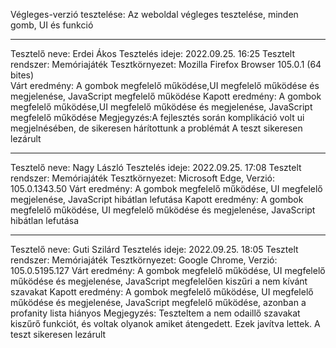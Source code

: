 Végleges-verzió tesztelése:
Az weboldal végleges tesztelése, minden gomb, UI és funkció 
___
Tesztelő neve: Erdei Ákos
Tesztelés ideje: 2022.09.25. 16:25
Tesztelt rendszer: Memóriajáték
Tesztkörnyezet: Mozilla Firefox Browser 105.0.1 (64 bites)   
Várt eredmény: A gombok megfelelő működése,UI megfelelő működése és megjelenése, JavaScript megfelelő működése
Kapott eredmény: A gombok megfelelő működése,UI megfelelő működése és megjelenése, JavaScript megfelelő működése
Megjegyzés:A fejlesztés során komplikáció volt ui megjelnésében, de sikeresen hárítottunk a problémát
A teszt sikeresen lezárult
___
Tesztelő neve: Nagy László
Tesztelés ideje: 2022.09.25. 17:08
Tesztelt rendszer: Memóriajáték
Tesztkörnyezet: Microsoft Edge, Verzió: 105.0.1343.50
Várt eredmény: A gombok megfelelő működése, UI megfelelő megjelenése, JavaScript hibátlan lefutása
Kapott eredmény: A gombok megfelelő működése, UI megfelelő működése és megjelenése, JavaScript hibátlan lefutása
___
Tesztelő neve: Guti Szilárd
Tesztelés ideje: 2022.09.25. 18:05
Tesztelt rendszer: Memóriajáték
Tesztkörnyezet: Google Chrome, Verzió: 105.0.5195.127
Várt eredmény: A gombok megfelelő működése, UI megfelelő működése és megjelenése, JavaScript megfelelően kiszűri a nem kívánt szavakat 
Kapott eredmény: A gombok megfelelő működése, UI megfelelő működése és megjelenése, JavaScript megfelelő működése, azonban a profanity lista hiányos
Megjegyzés: Teszteltem a nem odaillő szavakat kiszűrő funkciót, és voltak olyanok amiket átengedett. Ezek javítva lettek.
A teszt sikeresen lezárult